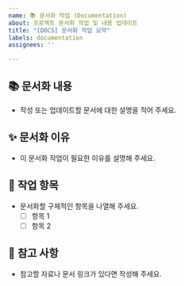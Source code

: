 ```yaml
---
name: 📚 문서화 작업 (Documentation)
about: 프로젝트 문서화 작업 및 내용 업데이트
title: "[DOCS] 문서화 작업 요약"
labels: documentation
assignees: ''

---
```


## 📚 문서화 내용

- 작성 또는 업데이트할 문서에 대한 설명을 적어 주세요.

## ✨ 문서화 이유

- 이 문서화 작업이 필요한 이유를 설명해 주세요.

## 📝 작업 항목

- 문서화할 구체적인 항목을 나열해 주세요.
  - [ ] 항목 1
  - [ ] 항목 2

## 📌 참고 사항

- 참고할 자료나 문서 링크가 있다면 작성해 주세요.